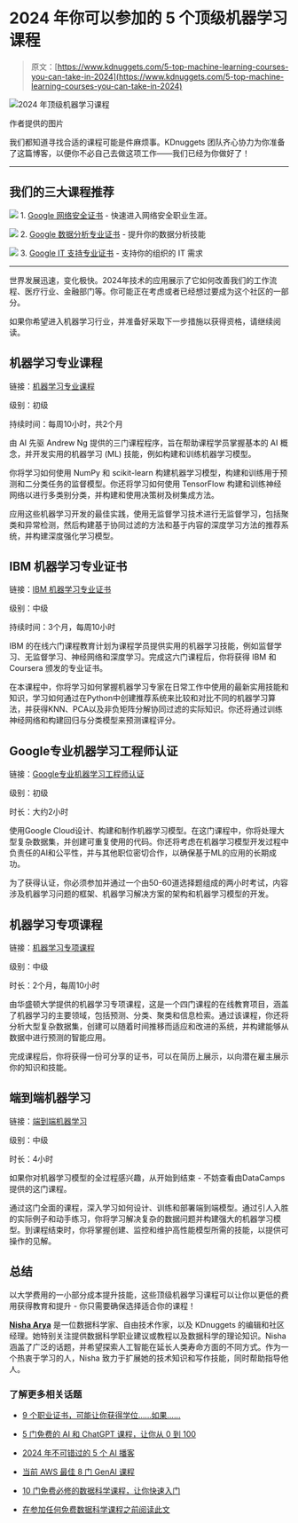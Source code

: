# 2024 年你可以参加的 5 个顶级机器学习课程

> 原文：[https://www.kdnuggets.com/5-top-machine-learning-courses-you-can-take-in-2024](https://www.kdnuggets.com/5-top-machine-learning-courses-you-can-take-in-2024)

![2024 年顶级机器学习课程](../Images/282788b80fbdbef1462c72b757232999.png)

作者提供的图片

我们都知道寻找合适的课程可能是件麻烦事。KDnuggets 团队齐心协力为你准备了这篇博客，以便你不必自己去做这项工作——我们已经为你做好了！

* * *

## 我们的三大课程推荐

![](../Images/0244c01ba9267c002ef39d4907e0b8fb.png) 1\. [Google 网络安全证书](https://www.kdnuggets.com/google-cybersecurity) - 快速进入网络安全职业生涯。

![](../Images/e225c49c3c91745821c8c0368bf04711.png) 2\. [Google 数据分析专业证书](https://www.kdnuggets.com/google-data-analytics) - 提升你的数据分析技能

![](../Images/0244c01ba9267c002ef39d4907e0b8fb.png) 3\. [Google IT 支持专业证书](https://www.kdnuggets.com/google-itsupport) - 支持你的组织的 IT 需求

* * *

世界发展迅速，变化极快。2024年技术的应用展示了它如何改善我们的工作流程、医疗行业、金融部门等。你可能正在考虑或者已经想过要成为这个社区的一部分。

如果你希望进入机器学习行业，并准备好采取下一步措施以获得资格，请继续阅读。

## 机器学习专业课程

链接：[机器学习专业课程](https://imp.i384100.net/XYVMJg)

级别：初级

持续时间：每周10小时，共2个月

由 AI 先驱 Andrew Ng 提供的三门课程程序，旨在帮助课程学员掌握基本的 AI 概念，并开发实用的机器学习 (ML) 技能，例如构建和训练机器学习模型。

你将学习如何使用 NumPy 和 scikit-learn 构建机器学习模型，构建和训练用于预测和二分类任务的监督模型。你还将学习如何使用 TensorFlow 构建和训练神经网络以进行多类别分类，并构建和使用决策树及树集成方法。

应用这些机器学习开发的最佳实践，使用无监督学习技术进行无监督学习，包括聚类和异常检测，然后构建基于协同过滤的方法和基于内容的深度学习方法的推荐系统，并构建深度强化学习模型。

## IBM 机器学习专业证书

链接：[IBM 机器学习专业证书](https://imp.i384100.net/nL757X)

级别：中级

持续时间：3个月，每周10小时

IBM 的在线六门课程教育计划为课程学员提供实用的机器学习技能，例如监督学习、无监督学习、神经网络和深度学习。完成这六门课程后，你将获得 IBM 和 Coursera 颁发的专业证书。

在本课程中，你将学习如何掌握机器学习专家在日常工作中使用的最新实用技能和知识，学习如何通过在Python中创建推荐系统来比较和对比不同的机器学习算法，并获得KNN、PCA以及非负矩阵分解协同过滤的实际知识。你还将通过训练神经网络和构建回归与分类模型来预测课程评分。

## Google专业机器学习工程师认证

链接：[Google专业机器学习工程师认证](https://cloud.google.com/learn/certification/machine-learning-engineer)

级别：初级

时长：大约2小时

使用Google Cloud设计、构建和制作机器学习模型。在这门课程中，你将处理大型复杂数据集，并创建可重复使用的代码。你还将考虑在机器学习模型开发过程中负责任的AI和公平性，并与其他职位密切合作，以确保基于ML的应用的长期成功。

为了获得认证，你必须参加并通过一个由50-60道选择题组成的两小时考试，内容涉及机器学习问题的框架、机器学习解决方案的架构和机器学习模型的开发。

## 机器学习专项课程

链接：[机器学习专项课程](https://imp.i384100.net/y27X7W)

级别：中级

时长：2个月，每周10小时

由华盛顿大学提供的机器学习专项课程，这是一个四门课程的在线教育项目，涵盖了机器学习的主要领域，包括预测、分类、聚类和信息检索。通过该课程，你还将分析大型复杂数据集，创建可以随着时间推移而适应和改进的系统，并构建能够从数据中进行预测的智能应用。

完成课程后，你将获得一份可分享的证书，可以在简历上展示，以向潜在雇主展示你的知识和技能。

## 端到端机器学习

链接：[端到端机器学习](https://datacamp.pxf.io/rQ7m73)

级别：中级

时长：4小时

如果你对机器学习模型的全过程感兴趣，从开始到结束 - 不妨查看由DataCamps提供的这门课程。

通过这门全面的课程，深入学习如何设计、训练和部署端到端模型。通过引人入胜的实际例子和动手练习，你将学习解决复杂的数据问题并构建强大的机器学习模型。到课程结束时，你将掌握创建、监控和维护高性能模型所需的技能，以提供可操作的见解。

## 总结

以大学费用的一小部分成本提升技能，这些顶级机器学习课程可以让你以更低的费用获得教育和提升 - 你只需要确保选择适合你的课程！

[](https://www.linkedin.com/in/nisha-arya-ahmed/)****[Nisha Arya](https://www.linkedin.com/in/nisha-arya-ahmed/)**** 是一位数据科学家、自由技术作家，以及 KDnuggets 的编辑和社区经理。她特别关注提供数据科学职业建议或教程以及数据科学的理论知识。Nisha 涵盖了广泛的话题，并希望探索人工智能在延长人类寿命方面的不同方式。作为一个热衷于学习的人，Nisha 致力于扩展她的技术知识和写作技能，同时帮助指导他人。

### 了解更多相关话题

+   [9 个职业证书，可能让你获得学位……如果……](https://www.kdnuggets.com/9-professional-certificates-that-can-take-you-onto-a-degree-if-you-really-want-to)

+   [5 门免费的 AI 和 ChatGPT 课程，让你从 0 到 100](https://www.kdnuggets.com/5-free-courses-on-ai-and-chatgpt-to-take-you-from-0-100)

+   [2024 年不可错过的 5 个 AI 播客](https://www.kdnuggets.com/top-5-ai-podcasts-you-cant-miss-in-2024)

+   [当前 AWS 最佳 8 门 GenAI 课程](https://www.kdnuggets.com/top-8-genai-courses-for-aws-to-take-now)

+   [10 门免费必修的数据科学课程，让你快速入门](https://www.kdnuggets.com/10-free-must-take-data-science-courses-to-get-started)

+   [在参加任何免费数据科学课程之前阅读此文](https://www.kdnuggets.com/read-this-before-you-take-any-free-data-science-course)
